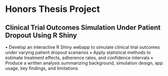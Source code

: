 # Honors Thesis Project

## Clinical Trial Outcomes Simulation Under Patient Dropout Using R Shiny
• Develop an interactive R Shiny webapp to simulate clinical trial outcomes under varying patient dropout scenarios
• Apply statistical methods to estimate treatment effects, adherence rates, and confidence intervals
• Produce a written analysis summarizing background, simulation design, app usage, key findings, and limitations
